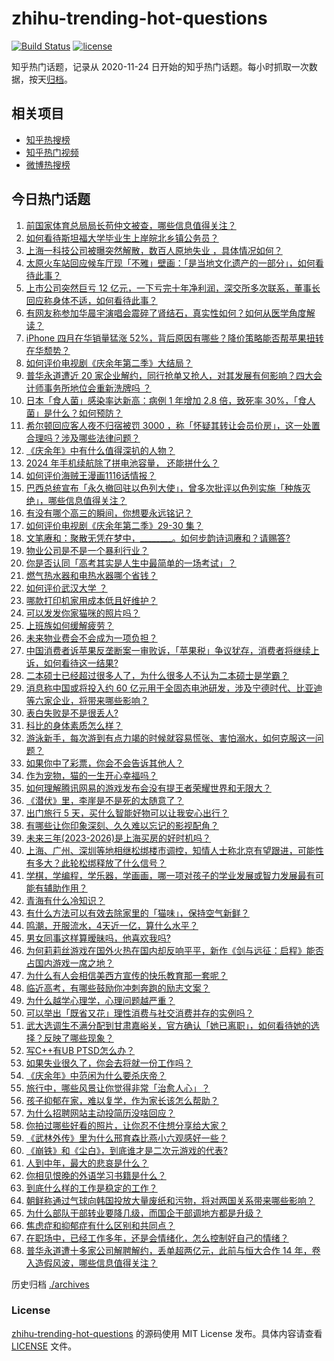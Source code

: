 # zhihu-trending-hot-questions

[![Build Status](https://github.com/justjavac/zhihu-trending-hot-questions/workflows/ci/badge.svg?branch=master)](https://github.com/justjavac/zhihu-trending-hot-questions/actions)
[![license](https://img.shields.io/github/license/justjavac/zhihu-trending-hot-questions)](https://github.com/justjavac/zhihu-trending-hot-questions/blob/master/LICENSE)

知乎热门话题，记录从 2020-11-24
日开始的知乎热门话题。每小时抓取一次数据，按天[归档](./archives)。

## 相关项目

- [知乎热搜榜](https://github.com/justjavac/zhihu-trending-top-search)
- [知乎热门视频](https://github.com/justjavac/zhihu-trending-hot-video)
- [微博热搜榜](https://github.com/justjavac/weibo-trending-hot-search)

## 今日热门话题

<!-- BEGIN -->
<!-- 最后更新时间 Fri May 31 2024 05:16:36 GMT+0800 (China Standard Time) -->

1. [前国家体育总局局长苟仲文被查，哪些信息值得关注？](https://www.zhihu.com/question/657656817)
1. [如何看待斯坦福大学毕业生上岸皖北乡镇公务员？](https://www.zhihu.com/question/657591428)
1. [上海一科技公司被曝突然解散，数百人原地失业 ，具体情况如何？](https://www.zhihu.com/question/657650031)
1. [太原火车站回应候车厅现「不雅」壁画：「是当地文化遗产的一部分」，如何看待此事？](https://www.zhihu.com/question/657460057)
1. [上市公司突然巨亏 12 亿元，一下亏完十年净利润，深交所多次联系，董事长回应称身体不适，如何看待此事？](https://www.zhihu.com/question/657527151)
1. [有网友称参加华晨宇演唱会震碎了肾结石，真实性如何？如何从医学角度解读？](https://www.zhihu.com/question/657661087)
1. [iPhone 四月在华销量猛涨 52%，背后原因有哪些？降价策略能否帮苹果扭转在华颓势？](https://www.zhihu.com/question/657626993)
1. [如何评价电视剧《庆余年第二季》大结局？](https://www.zhihu.com/question/657687825)
1. [普华永道遭近 20 家企业解约，同行抢单又抢人，对其发展有何影响？四大会计师事务所地位会重新洗牌吗 ？](https://www.zhihu.com/question/657644925)
1. [日本「食人菌」感染率达新高：病例 1 年增加 2.8 倍，致死率 30%，「食人菌」是什么？如何预防？](https://www.zhihu.com/question/657444787)
1. [希尔顿回应客人夜不归宿被罚 3000 ，称「怀疑其转让会员价房」，这一处置合理吗？涉及哪些法律问题？](https://www.zhihu.com/question/657637434)
1. [《庆余年》中有什么值得深扒的人物？](https://www.zhihu.com/question/372103245)
1. [2024 年手机续航除了拼电池容量， 还能拼什么？](https://www.zhihu.com/question/657687676)
1. [如何评价海贼王漫画1116话情报？](https://www.zhihu.com/question/657457244)
1. [巴西总统宣布「永久撤回驻以色列大使」，曾多次批评以色列实施「种族灭绝」，哪些信息值得关注？](https://www.zhihu.com/question/657592067)
1. [有没有哪个高三的瞬间，你想要永远铭记？](https://www.zhihu.com/question/657034428)
1. [如何评价电视剧《庆余年第二季》29-30 集？](https://www.zhihu.com/question/657681934)
1. [文笔赓和：聚散无凭在梦中，________。如何步韵诗词赓和？请赐答?](https://www.zhihu.com/question/657626865)
1. [物业公司是不是一个暴利行业？](https://www.zhihu.com/question/21427833)
1. [你是否认同「高考其实是人生中最简单的一场考试」？](https://www.zhihu.com/question/657034044)
1. [燃气热水器和电热水器哪个省钱？](https://www.zhihu.com/question/380105493)
1. [如何评价武汉大学 ？](https://www.zhihu.com/question/394206082)
1. [哪款打印机家用成本低且好维护？](https://www.zhihu.com/question/654794599)
1. [可以发发你家猫咪的照片吗？](https://www.zhihu.com/question/437385836)
1. [上班族如何缓解疲劳？](https://www.zhihu.com/question/21583840)
1. [未来物业费会不会成为一项负担？](https://www.zhihu.com/question/655250384)
1. [中国消费者诉苹果反垄断案一审败诉，「苹果税」争议犹存，消费者将继续上诉，如何看待这一结果?](https://www.zhihu.com/question/657654494)
1. [二本硕士已经超过很多人了，为什么很多人不认为二本硕士是学霸？](https://www.zhihu.com/question/656355523)
1. [消息称中国或将投入约 60 亿元用于全固态电池研发，涉及宁德时代、比亚迪等六家企业，将带来哪些影响？](https://www.zhihu.com/question/657559119)
1. [表白失败是不是很丢人?](https://www.zhihu.com/question/650685834)
1. [科比的身体素质怎么样？](https://www.zhihu.com/question/320829188)
1. [游泳新手，每次游到有点力竭的时候就容易慌张、害怕溺水，如何克服这一问题？](https://www.zhihu.com/question/656703016)
1. [如果你中了彩票，你会不会告诉其他人？](https://www.zhihu.com/question/657539629)
1. [作为宠物，猫的一生开心幸福吗？](https://www.zhihu.com/question/654894062)
1. [如何理解腾讯网易的游戏发布会没有提王者荣耀世界和无限大？](https://www.zhihu.com/question/657536085)
1. [《潜伏》里，李崖是不是死的太随意了？](https://www.zhihu.com/question/651830670)
1. [出门旅行 5 天，买什么智能好物可以让我安心出行？](https://www.zhihu.com/question/654579921)
1. [有哪些让你印象深刻、久久难以忘记的影视配角？](https://www.zhihu.com/question/657034407)
1. [未来三年(2023-2026)是上海买房的好时机吗？](https://www.zhihu.com/question/619493794)
1. [上海、广州、深圳等地相继松绑楼市调控，知情人士称北京有望跟进，可能性有多大？此轮松绑释放了什么信号？](https://www.zhihu.com/question/657529855)
1. [学棋，学编程，学乐器，学画画，哪一项对孩子的学业发展或智力发展最有可能有辅助作用？](https://www.zhihu.com/question/628289404)
1. [青海有什么冷知识？](https://www.zhihu.com/question/299272581)
1. [有什么方法可以有效去除家里的「猫味」，保持空气新鲜？](https://www.zhihu.com/question/654579897)
1. [鸣潮，开服流水，4天近一亿，算什么水平？](https://www.zhihu.com/question/657441314)
1. [男女同事这样算暧昧吗，他喜欢我吗?](https://www.zhihu.com/question/650985843)
1. [为何莉莉丝游戏在国外火热在国内却反响平平，新作《剑与远征：启程》能否占国内游戏一席之地？](https://www.zhihu.com/question/657566516)
1. [为什么有人会相信美西方宣传的快乐教育那一套呢？](https://www.zhihu.com/question/656784015)
1. [临近高考，有哪些鼓励你冲刺奔跑的励志文案？](https://www.zhihu.com/question/657459156)
1. [为什么越学心理学，心理问题越严重？](https://www.zhihu.com/question/655628910)
1. [可以举出「既省又花」理性消费与社交消费并存的实例吗？](https://www.zhihu.com/question/656927004)
1. [武大选调生不满分配到甘肃嘉峪关，官方确认「她已离职」，如何看待她的选择？反映了哪些现象？](https://www.zhihu.com/question/657580728)
1. [写C++有UB PTSD怎么办？](https://www.zhihu.com/question/656856350)
1. [如果失业很久了，你会去将就一份工作吗？](https://www.zhihu.com/question/656306607)
1. [《庆余年》中范闲为什么要杀庆帝？](https://www.zhihu.com/question/434793345)
1. [旅行中，哪些风景让你觉得非常「治愈人心」？](https://www.zhihu.com/question/654581350)
1. [孩子抑郁在家，难以复学，作为家长该怎么帮助？](https://www.zhihu.com/question/656891957)
1. [为什么招聘网站主动投简历没啥回应？](https://www.zhihu.com/question/656163283)
1. [你拍过哪些好看的照片，让你忍不住想分享给大家？](https://www.zhihu.com/question/654489901)
1. [《武林外传》里为什么邢育森比燕小六观感好一些？](https://www.zhihu.com/question/295532873)
1. [《崩铁》和《尘白》，到底谁才是二次元游戏的代表?](https://www.zhihu.com/question/657373627)
1. [人到中年，最大的悲哀是什么？](https://www.zhihu.com/question/653426145)
1. [你相见恨晚的外语学习书籍是什么？](https://www.zhihu.com/question/489138849)
1. [到底什么样的工作是稳定的工作？](https://www.zhihu.com/question/656684317)
1. [朝鲜称通过气球向韩国投放大量废纸和污物，将对两国关系带来哪些影响？](https://www.zhihu.com/question/657592102)
1. [为什么部队干部转业要降几级，而国企干部调地方都是升级？](https://www.zhihu.com/question/657416420)
1. [焦虑症和抑郁症有什么区别和共同点？](https://www.zhihu.com/question/657168927)
1. [在职场中，已经工作多年，还是会情绪化，怎么控制好自己的情绪？](https://www.zhihu.com/question/656795454)
1. [普华永道遭十多家公司解聘解约，丢单超两亿元，此前与恒大合作 14 年，卷入造假风波，哪些信息值得关注？](https://www.zhihu.com/question/657629794)

<!-- END -->

历史归档 [./archives](./archives)

### License

[zhihu-trending-hot-questions](https://github.com/justjavac/zhihu-trending-hot-questions)
的源码使用 MIT License 发布。具体内容请查看 [LICENSE](./LICENSE) 文件。
